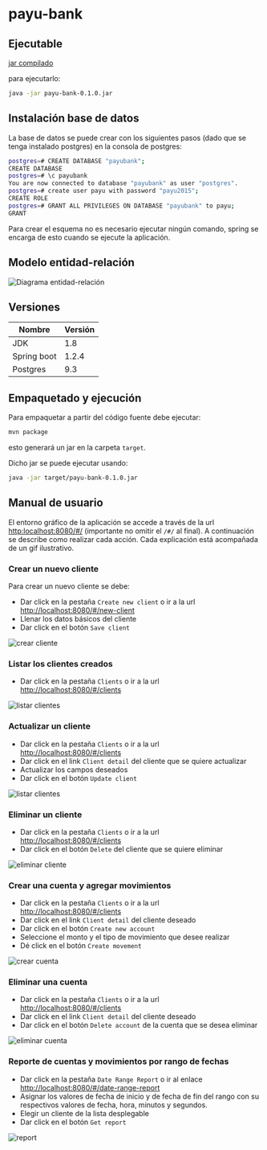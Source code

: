 # payu-bank

## Ejecutable

[jar compilado](https://www.dropbox.com/s/xq9z3f2r3g8abwj/payu-bank-0.1.0.jar?dl=0)

para ejecutarlo:

```bash
java -jar payu-bank-0.1.0.jar
```

## Instalación base de datos

La base de datos se puede crear con los siguientes pasos (dado que se tenga instalado postgres) en la consola de postgres:

```bash
postgres=# CREATE DATABASE "payubank";
CREATE DATABASE
postgres=# \c payubank
You are now connected to database "payubank" as user "postgres".
postgres=# create user payu with password "payu2015";
CREATE ROLE
postgres=# GRANT ALL PRIVILEGES ON DATABASE "payubank" to payu;
GRANT
```

Para crear el esquema no es necesario ejecutar ningún comando, spring se encarga de esto cuando se ejecute la aplicación.

## Modelo entidad-relación

![Diagrama entidad-relación](http://i.imgur.com/kCRthaq.png)

## Versiones

|       Nombre      | Versión |
|-----------------|---------|
| JDK     | 1.8   |
| Spring boot    | 1.2.4  |
| Postgres    | 9.3 |

## Empaquetado y ejecución

Para empaquetar a partir del código fuente debe ejecutar:

```bash
mvn package
```

esto generará un jar en la carpeta `target`.

Dicho jar se puede ejecutar usando:

```bash
java -jar target/payu-bank-0.1.0.jar
```

## Manual de usuario

El entorno gráfico de la aplicación se accede a través de la url [http:localhost:8080/#/](http:localhost:8080/#/) (importante no omitir el `/#/` al final). A continuación se describe como realizar cada acción. Cada explicación está acompañada de un gif ilustrativo.

### Crear un nuevo cliente

Para crear un nuevo cliente se debe:

* Dar click en la pestaña `Create new client` o ir a la url [http://localhost:8080/#/new-client](http://localhost:8080/#/new-client)
* Llenar los datos básicos del cliente
* Dar click en el botón `Save client`

![crear cliente](https://raw.githubusercontent.com/miguel-vila/payu-bank/master/doc/create-client.gif)

### Listar los clientes creados

* Dar click en la pestaña `Clients` o ir a la url [http://localhost:8080/#/clients](http://localhost:8080/#/clients)

![listar clientes](https://raw.githubusercontent.com/miguel-vila/payu-bank/master/doc/query-clients.gif)

### Actualizar un cliente

* Dar click en la pestaña `Clients` o ir a la url [http://localhost:8080/#/clients](http://localhost:8080/#/clients)
* Dar click en el link `Client detail` del cliente que se quiere actualizar
* Actualizar los campos deseados
* Dar click en el botón `Update client`

![listar clientes](https://raw.githubusercontent.com/miguel-vila/payu-bank/master/doc/update-client.gif)

### Eliminar un cliente

* Dar click en la pestaña `Clients` o ir a la url [http://localhost:8080/#/clients](http://localhost:8080/#/clients)
* Dar click en el botón `Delete` del cliente que se quiere eliminar

![eliminar cliente](https://raw.githubusercontent.com/miguel-vila/payu-bank/master/doc/delete-client.gif)

### Crear una cuenta y agregar movimientos

* Dar click en la pestaña `Clients` o ir a la url [http://localhost:8080/#/clients](http://localhost:8080/#/clients)
* Dar click en el link `Client detail` del cliente deseado
* Dar click en el botón `Create new account`
* Seleccione el monto y el tipo de movimiento que desee realizar
* Dé click en el botón `Create movement`

![crear cuenta](https://raw.githubusercontent.com/miguel-vila/payu-bank/master/doc/create-account-and-movements.gif)

### Eliminar una cuenta

* Dar click en la pestaña `Clients` o ir a la url [http://localhost:8080/#/clients](http://localhost:8080/#/clients)
* Dar click en el link `Client detail` del cliente deseado
* Dar click en el botón `Delete account` de la cuenta que se desea eliminar

![eliminar cuenta](https://raw.githubusercontent.com/miguel-vila/payu-bank/master/doc/delete-account.gif)

### Reporte de cuentas y movimientos por rango de fechas
* Dar click en la pestaña `Date Range Report` o ir al enlace [http://localhost:8080/#/date-range-report](http://localhost:8080/#/date-range-report)
* Asignar los valores de fecha de inicio y de fecha de fin del rango con su respectivos valores de fecha, hora, minutos y segundos.
* Elegir un cliente de la lista desplegable
* Dar click en el botón `Get report`

![report](https://raw.githubusercontent.com/miguel-vila/payu-bank/master/doc/date-range-report.gif)
